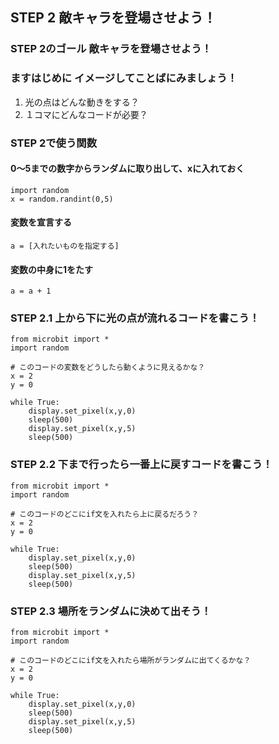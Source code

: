## STEP 2 敵キャラを登場させよう！

### STEP 2のゴール 敵キャラを登場させよう！


### ますはじめに イメージしてことばにみましょう！
1. 光の点はどんな動きをする？
1. １コマにどんなコードが必要？

### STEP 2で使う関数
#### 0〜5までの数字からランダムに取り出して、xに入れておく
```
import random
x = random.randint(0,5)
```

#### 変数を宣言する
```
a = [入れたいものを指定する]
```

#### 変数の中身に1をたす
```
a = a + 1
```

### STEP 2.1 上から下に光の点が流れるコードを書こう！
```
from microbit import *
import random

# このコードの変数をどうしたら動くように見えるかな？
x = 2
y = 0

while True:
    display.set_pixel(x,y,0)
    sleep(500)
    display.set_pixel(x,y,5)
    sleep(500)

```

### STEP 2.2 下まで行ったら一番上に戻すコードを書こう！
```
from microbit import *
import random

# このコードのどこにif文を入れたら上に戻るだろう？
x = 2
y = 0

while True:
    display.set_pixel(x,y,0)
    sleep(500)
    display.set_pixel(x,y,5)
    sleep(500)

```

### STEP 2.3 場所をランダムに決めて出そう！
```
from microbit import *
import random

# このコードのどこにif文を入れたら場所がランダムに出てくるかな？
x = 2
y = 0

while True:
    display.set_pixel(x,y,0)
    sleep(500)
    display.set_pixel(x,y,5)
    sleep(500)

```
